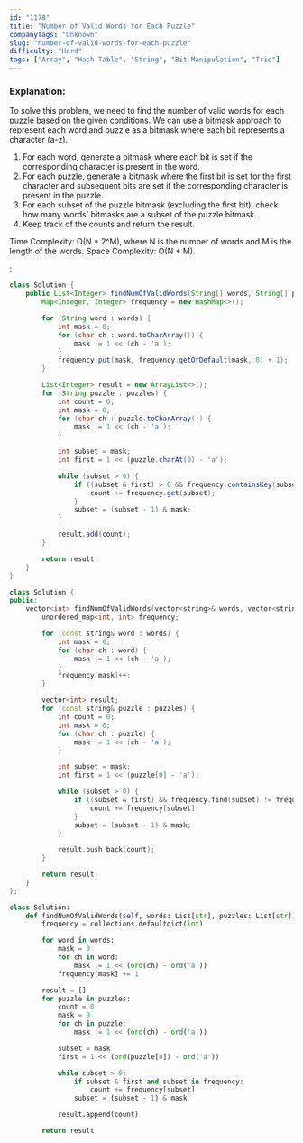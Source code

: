 ```yaml
---
id: "1178"
title: "Number of Valid Words for Each Puzzle"
companyTags: "Unknown"
slug: "number-of-valid-words-for-each-puzzle"
difficulty: "Hard"
tags: ["Array", "Hash Table", "String", "Bit Manipulation", "Trie"]
---
```


### Explanation:

To solve this problem, we need to find the number of valid words for each puzzle based on the given conditions. We can use a bitmask approach to represent each word and puzzle as a bitmask where each bit represents a character (a-z).

1. For each word, generate a bitmask where each bit is set if the corresponding character is present in the word.
2. For each puzzle, generate a bitmask where the first bit is set for the first character and subsequent bits are set if the corresponding character is present in the puzzle.
3. For each subset of the puzzle bitmask (excluding the first bit), check how many words' bitmasks are a subset of the puzzle bitmask.
4. Keep track of the counts and return the result.

Time Complexity: O(N * 2^M), where N is the number of words and M is the length of the words.
Space Complexity: O(N + M).

:

```java
class Solution {
    public List<Integer> findNumOfValidWords(String[] words, String[] puzzles) {
        Map<Integer, Integer> frequency = new HashMap<>();

        for (String word : words) {
            int mask = 0;
            for (char ch : word.toCharArray()) {
                mask |= 1 << (ch - 'a');
            }
            frequency.put(mask, frequency.getOrDefault(mask, 0) + 1);
        }

        List<Integer> result = new ArrayList<>();
        for (String puzzle : puzzles) {
            int count = 0;
            int mask = 0;
            for (char ch : puzzle.toCharArray()) {
                mask |= 1 << (ch - 'a');
            }

            int subset = mask;
            int first = 1 << (puzzle.charAt(0) - 'a');

            while (subset > 0) {
                if ((subset & first) > 0 && frequency.containsKey(subset)) {
                    count += frequency.get(subset);
                }
                subset = (subset - 1) & mask;
            }

            result.add(count);
        }

        return result;
    }
}
```

```cpp
class Solution {
public:
    vector<int> findNumOfValidWords(vector<string>& words, vector<string>& puzzles) {
        unordered_map<int, int> frequency;

        for (const string& word : words) {
            int mask = 0;
            for (char ch : word) {
                mask |= 1 << (ch - 'a');
            }
            frequency[mask]++;
        }

        vector<int> result;
        for (const string& puzzle : puzzles) {
            int count = 0;
            int mask = 0;
            for (char ch : puzzle) {
                mask |= 1 << (ch - 'a');
            }

            int subset = mask;
            int first = 1 << (puzzle[0] - 'a');

            while (subset > 0) {
                if ((subset & first) && frequency.find(subset) != frequency.end()) {
                    count += frequency[subset];
                }
                subset = (subset - 1) & mask;
            }

            result.push_back(count);
        }

        return result;
    }
};
```

```python
class Solution:
    def findNumOfValidWords(self, words: List[str], puzzles: List[str]) -> List[int]:
        frequency = collections.defaultdict(int)

        for word in words:
            mask = 0
            for ch in word:
                mask |= 1 << (ord(ch) - ord('a'))
            frequency[mask] += 1

        result = []
        for puzzle in puzzles:
            count = 0
            mask = 0
            for ch in puzzle:
                mask |= 1 << (ord(ch) - ord('a'))

            subset = mask
            first = 1 << (ord(puzzle[0]) - ord('a'))

            while subset > 0:
                if subset & first and subset in frequency:
                    count += frequency[subset]
                subset = (subset - 1) & mask

            result.append(count)

        return result
```